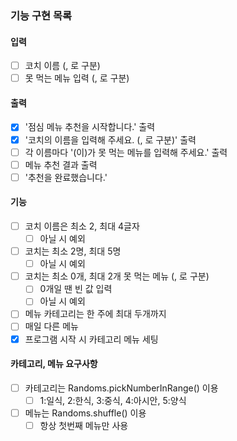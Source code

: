 ### 기능 구현 목록

#### 입력

- [ ] 코치 이름 (, 로 구분)
- [ ] 못 먹는 메뉴 입력 (, 로 구분)

#### 출력

- [X] '점심 메뉴 추천을 시작합니다.' 출력
- [X] '코치의 이름을 입력해 주세요. (, 로 구분)' 출력
- [ ] 각 이름마다 '(이)가 못 먹는 메뉴를 입력해 주세요.' 출력
- [ ] 메뉴 추천 결과 출력
- [ ] '추천을 완료했습니다.'

#### 기능

- [ ] 코치 이름은 최소 2, 최대 4글자
    - [ ] 아닐 시 예외
- [ ] 코치는 최소 2명, 최대 5명
    - [ ] 아닐 시 예외
- [ ] 코치는 최소 0개, 최대 2개 못 먹는 메뉴 (, 로 구분)
    - [ ] 0개일 땐 빈 값 입력
    - [ ] 아닐 시 예외
- [ ] 메뉴 카테고리는 한 주에 최대 두개까지
- [ ] 매일 다른 메뉴
- [X] 프로그램 시작 시 카테고리 메뉴 세팅

#### 카테고리, 메뉴 요구사항

- [ ] 카테고리는 Randoms.pickNumberInRange() 이용
    - [ ] 1:일식, 2:한식, 3:중식, 4:아시안, 5:양식
- [ ] 메뉴는 Randoms.shuffle() 이용
    - [ ] 항상 첫번째 메뉴만 사용
